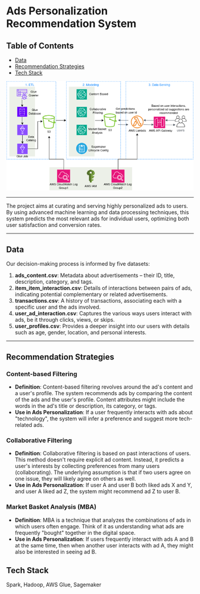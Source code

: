 # Ads Personalization Recommendation System

## Table of Contents
- [Data](#data)
- [Recommendation Strategies](#recommendation-strategies)
- [Tech Stack](#tech-stack)

![recsys-architecture](img/recsys-architecture.png)

---

The project aims at curating and serving highly personalized ads to users. By using advanced machine learning and data processing techniques, this system predicts the most relevant ads for individual users, optimizing both user satisfaction and conversion rates.

---

<a name="data"></a>
## Data
Our decision-making process is informed by five datasets:

1. **ads_content.csv**: Metadata about advertisements – their ID, title, description, category, and tags.
2. **item_item_interaction.csv**: Details of interactions between pairs of ads, indicating potential complementary or related advertisements.
3. **transactions.csv**: A history of transactions, associating each with a specific user and the ads involved.
4. **user_ad_interaction.csv**: Captures the various ways users interact with ads, be it through clicks, views, or skips.
5. **user_profiles.csv**: Provides a deeper insight into our users with details such as age, gender, location, and personal interests.

---

<a name="recommendation-strategies"></a>
## Recommendation Strategies

### Content-based Filtering
- **Definition**: Content-based filtering revolves around the ad's content and a user's profile. The system recommends ads by comparing the content of the ads and the user's profile. Content attributes might include the words in the ad's title or description, its category, or tags.
- **Use in Ads Personalization**: If a user frequently interacts with ads about "technology", the system will infer a preference and suggest more tech-related ads.

### Collaborative Filtering
- **Definition**: Collaborative filtering is based on past interactions of users. This method doesn't require explicit ad content. Instead, it predicts a user's interests by collecting preferences from many users (collaborating). The underlying assumption is that if two users agree on one issue, they will likely agree on others as well.
- **Use in Ads Personalization**: If user A and user B both liked ads X and Y, and user A liked ad Z, the system might recommend ad Z to user B.

### Market Basket Analysis (MBA)
- **Definition**: MBA is a technique that analyzes the combinations of ads in which users often engage. Think of it as understanding what ads are frequently "bought" together in the digital space.
- **Use in Ads Personalization**: If users frequently interact with ads A and B at the same time, then when another user interacts with ad A, they might also be interested in seeing ad B.

<a name="tech-stack"></a>
## Tech Stack

Spark, Hadoop, AWS Glue, Sagemaker